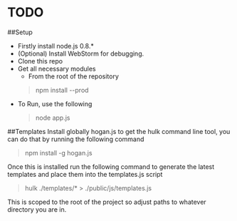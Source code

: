 # TODO

##Setup
* Firstly install node.js 0.8.*
* (Optional) Install WebStorm for debugging.
* Clone this repo
* Get all necessary modules
    * From the root of the repository
    >npm install --prod
* To Run, use the following
    >node app.js

##Templates
Install globally hogan.js to get the hulk command line tool, you can do that by running the following command

>npm install -g hogan.js

Once this is installed run the following command to generate the latest templates and place them into the templates.js script

>hulk ./templates/* > ./public/js/templates.js

This is scoped to the root of the project so adjust paths to whatever directory you are in.